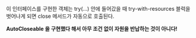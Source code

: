 이 인터페이스를 구현한 객체는 try(…) 안에 들어갔을 때 try-with-resources 블럭을 벗어나게 되면 close 메서드가 자동으로 호출된다. 

**AutoCloseable 을 구현했다 해서 아무 조건 없이 자원을 반납하는 것이 아니다!**